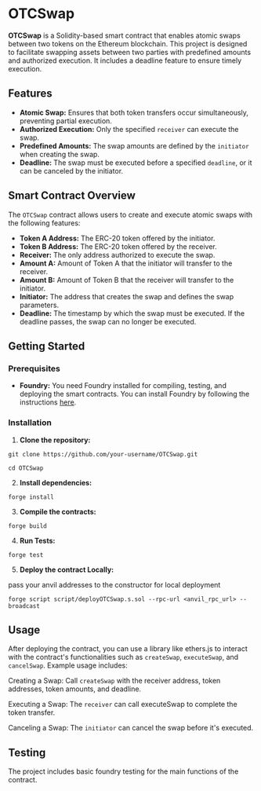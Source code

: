 # OTCSwap

**OTCSwap** is a Solidity-based smart contract that enables atomic swaps between two tokens on the Ethereum blockchain. This project is designed to facilitate swapping assets between two parties with predefined amounts and authorized execution. It includes a deadline feature to ensure timely execution.

## Features

- **Atomic Swap:** Ensures that both token transfers occur simultaneously, preventing partial execution.
- **Authorized Execution:** Only the specified `receiver` can execute the swap.
- **Predefined Amounts:** The swap amounts are defined by the `initiator` when creating the swap.
- **Deadline:** The swap must be executed before a specified `deadline`, or it can be canceled by the initiator.

## Smart Contract Overview

The `OTCSwap` contract allows users to create and execute atomic swaps with the following features:

- **Token A Address:** The ERC-20 token offered by the initiator.
- **Token B Address:** The ERC-20 token offered by the receiver.
- **Receiver:** The only address authorized to execute the swap.
- **Amount A:** Amount of Token A that the initiator will transfer to the receiver.
- **Amount B:** Amount of Token B that the receiver will transfer to the initiator.
- **Initiator:** The address that creates the swap and defines the swap parameters.
- **Deadline:** The timestamp by which the swap must be executed. If the deadline passes, the swap can no longer be executed.


## Getting Started


### Prerequisites

- **Foundry:** You need Foundry installed for compiling, testing, and deploying the smart contracts. You can install Foundry by following the instructions [here](https://book.getfoundry.sh/getting-started/installation.html).

### Installation

1. **Clone the repository:**

```
git clone https://github.com/your-username/OTCSwap.git

cd OTCSwap
```


2. **Install dependencies:**

 ```
forge install
```


3. **Compile the contracts:**
```
forge build
```

4. **Run Tests:**
```
forge test
```
5. **Deploy the contract Locally:**

pass your anvil addresses to the constructor for local deployment

```
forge script script/deployOTCSwap.s.sol --rpc-url <anvil_rpc_url> --broadcast
```

## Usage

After deploying the contract, you can use a library like ethers.js to interact with the contract's functionalities such as `createSwap`, `executeSwap`, and `cancelSwap`. Example usage includes:

Creating a Swap: Call `createSwap` with the receiver address, token addresses, token amounts, and deadline.

Executing a Swap: The `receiver` can call executeSwap to complete the token transfer.

Canceling a Swap: The `initiator` can cancel the swap before it's executed.

## Testing
The project includes basic foundry testing for the main functions of the contract.